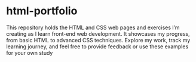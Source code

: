 # html-portfolio
This repository holds the HTML and CSS web pages and exercises I’m creating as I learn front-end web development. It showcases my progress, from basic HTML to advanced CSS techniques. Explore my work, track my learning journey, and feel free to provide feedback or use these examples for your own study
